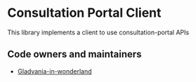 # Consultation Portal Client

This library implements a client to use consultation-portal APIs

## Code owners and maintainers

- [Gladvania-in-wonderland](https://github.com/orgs/island-is/teams/gladvania-in-wonderland)
